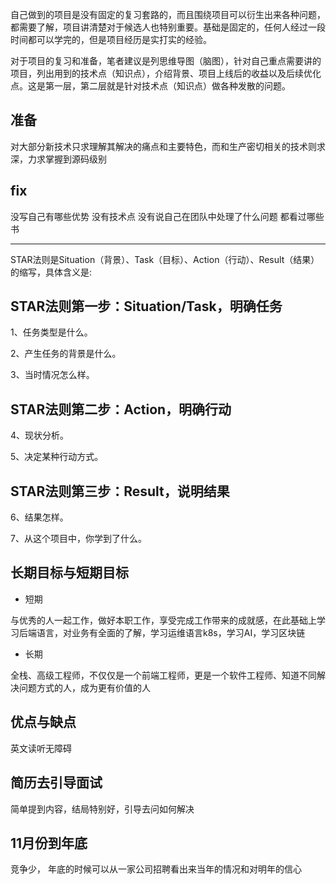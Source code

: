 自己做到的项目是没有固定的复习套路的，而且围绕项目可以衍生出来各种问题，都需要了解，项目讲清楚对于候选人也特别重要。基础是固定的，任何人经过一段时间都可以学完的，但是项目经历是实打实的经验。

对于项目的复习和准备，笔者建议是列思维导图（脑图），针对自己重点需要讲的项目，列出用到的技术点（知识点），介绍背景、项目上线后的收益以及后续优化点。这是第一层，第二层就是针对技术点（知识点）做各种发散的问题。

## 准备
对大部分新技术只求理解其解决的痛点和主要特色，而和生产密切相关的技术则求深，力求掌握到源码级别
## fix

没写自己有哪些优势 没有技术点 没有说自己在团队中处理了什么问题
都看过哪些书

---

STAR法则是Situation（背景）、Task（目标）、Action（行动）、Result（结果）的缩写，具体含义是:

## STAR法则第一步：Situation/Task，明确任务

1、任务类型是什么。

2、产生任务的背景是什么。

3、当时情况怎么样。

## STAR法则第二步：Action，明确行动

4、现状分析。

5、决定某种行动方式。

## STAR法则第三步：Result，说明结果

6、结果怎样。

7、从这个项目中，你学到了什么。

## 长期目标与短期目标

- 短期

与优秀的人一起工作，做好本职工作，享受完成工作带来的成就感，在此基础上学习后端语言，对业务有全面的了解，学习运维语言k8s，学习AI，学习区块链

- 长期

全栈、高级工程师，不仅仅是一个前端工程师，更是一个软件工程师、知道不同解决问题方式的人，成为更有价值的人

## 优点与缺点
英文读听无障碍

## 简历去引导面试
简单提到内容，结局特别好，引导去问如何解决
## 11月份到年底
竞争少，
年底的时候可以从一家公司招聘看出来当年的情况和对明年的信心